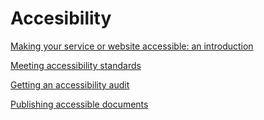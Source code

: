 # Accesibility

[Making your service or website accessible: an introduction](https://stephengill.github.io/a11y-guidance.github.io/introduction.html)

[Meeting accessibility standards](https://stephengill.github.io/a11y-guidance.github.io/meeting-standards.html)

[Getting an accessibility audit](https://stephengill.github.io/a11y-guidance.github.io/audit.html)

[Publishing accessible documents](https://stephengill.github.io/a11y-guidance.github.io/documents.html)
